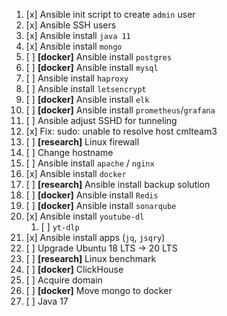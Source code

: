 1.  [x] Ansible init script to create `admin` user
2.  [x] Ansible SSH users
3.  [x] Ansible install `java 11`
4.  [x] Ansible install `mongo`
5.  [ ] **\[docker]** Ansible install `postgres`
6.  [ ] **\[docker]** Ansible install `mysql`
7.  [ ] Ansible install `haproxy`
8.  [ ] Ansible install `letsencrypt`
9.  [ ] **\[docker]** Ansible install `elk`
10. [ ] **\[docker]** Ansible install `prometheus`/`grafana`
11. [ ] Ansible adjust SSHD for tunneling
12. [x] Fix: sudo: unable to resolve host cmlteam3
13. [ ] **\[research]** Linux firewall
14. [ ] Change hostname
15. [ ] Ansible install `apache` / `nginx`
16. [x] Ansible install `docker`
17. [ ] **\[research]** Ansible install backup solution
18. [ ] **\[docker]** Ansible install `Redis`
19. [ ] **\[docker]** Ansible install `sonarqube`
20. [x] Ansible install `youtube-dl`
    1. [ ] `yt-dlp`
21. [x] Ansible install apps (`jq`, `jsqry`)
22. [ ] Upgrade Ubuntu 18 LTS -> 20 LTS
23. [ ] **\[research]** Linux benchmark
24. [ ] **\[docker]** ClickHouse
25. [ ] Acquire domain
26. [ ] **\[docker]** Move mongo to docker
27. [ ] Java 17
